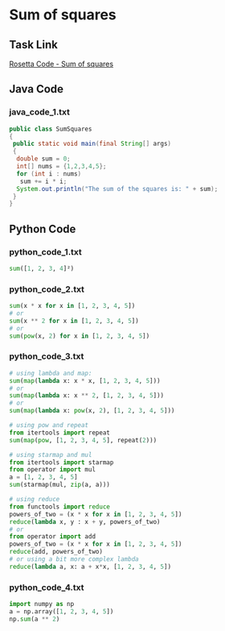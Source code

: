 # Sum of squares

## Task Link
[Rosetta Code - Sum of squares](https://rosettacode.org/wiki/Sum_of_squares)

## Java Code
### java_code_1.txt
```java
public class SumSquares
{
 public static void main(final String[] args)
 {
  double sum = 0;
  int[] nums = {1,2,3,4,5};
  for (int i : nums)
   sum += i * i;
  System.out.println("The sum of the squares is: " + sum);
 }
}

```

## Python Code
### python_code_1.txt
```python
sum([1, 2, 3, 4]²)

```

### python_code_2.txt
```python
sum(x * x for x in [1, 2, 3, 4, 5])
# or
sum(x ** 2 for x in [1, 2, 3, 4, 5])
# or
sum(pow(x, 2) for x in [1, 2, 3, 4, 5])

```

### python_code_3.txt
```python
# using lambda and map:
sum(map(lambda x: x * x, [1, 2, 3, 4, 5]))
# or 
sum(map(lambda x: x ** 2, [1, 2, 3, 4, 5]))
# or 
sum(map(lambda x: pow(x, 2), [1, 2, 3, 4, 5]))

# using pow and repeat
from itertools import repeat
sum(map(pow, [1, 2, 3, 4, 5], repeat(2)))

# using starmap and mul
from itertools import starmap
from operator import mul
a = [1, 2, 3, 4, 5]
sum(starmap(mul, zip(a, a)))

# using reduce
from functools import reduce
powers_of_two = (x * x for x in [1, 2, 3, 4, 5])
reduce(lambda x, y : x + y, powers_of_two)
# or
from operator import add
powers_of_two = (x * x for x in [1, 2, 3, 4, 5])
reduce(add, powers_of_two)
# or using a bit more complex lambda
reduce(lambda a, x: a + x*x, [1, 2, 3, 4, 5])

```

### python_code_4.txt
```python
import numpy as np
a = np.array([1, 2, 3, 4, 5])
np.sum(a ** 2)

```

